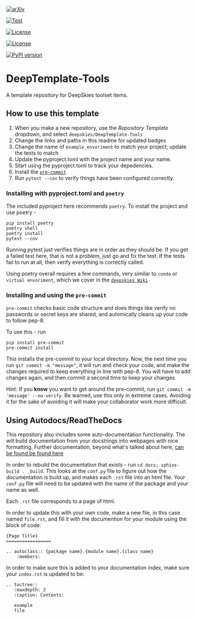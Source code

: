 

<!---Replace this with your actual paper if you have one! -->
[![arXiv](https://img.shields.io/badge/arXiv-999.9999-b31b1b.svg)](https://arxiv.org/abs/999.9999)

<!--- Update these with your own repo's link -->

[![Test](https://github.com/deepskies/DeepTemplate-Tools/actions/workflows/deep-test.yml/badge.svg)](https://github.com/deepskies/DeepTemplate-Tools/actions/workflows/deep-test.yml)

<!--- Select your actual license  -->
[![License](https://img.shields.io/badge/License-MIT-yellow.svg)](https://opensource.org/licenses/MIT)

[![License](https://img.shields.io/badge/License-Apache_2.0-blue.svg)](https://opensource.org/licenses/Apache-2.0)

<!--- Insert the correct PyPi package. DeepBench PyPi link being used as an example. -->
[![PyPI version](https://badge.fury.io/py/deepbench.svg)](https://badge.fury.io/py/deepbench)

# DeepTemplate-Tools
A template repository for DeepSkies toolset items.

## How to use this template
1. When you make a new repository, use the *Repository Template* dropdown, and select `deepskies/DeepTemplate-Tools`
2. Change the links and paths in this readme for updated badges
3. Change the name of `example_envoriment` to match your project; update the tests to match
4. Update the pyproject.toml with the project name and your name.
5. Start using the pyproject.toml to track your depedencies.
6. Install the [`pre-commit`](/workspaces/DeepTemplate-Tools/.pre-commit-config.yaml)
7. Run `pytest --cov` to verify things have been configured correctly.


### Installing with pyproject.toml and `poetry`

The included pyproject here recommends `poetry`.
To install the project and use poetry -

```
pip install poetry
poetry shell
poetry install
pytest --cov
```

Running pytest just verifies things are in order as they should be.
If you get a failed test here, that is not a problem, just go and fix the test. If the tests fail to run at all, then verify everything is correctly called.

Using poetry overall requires a few commands, very similar to `conda` or `virtual envoriment`, which we cover in the [`deepskies Wiki`](https://github.com/deepskies/DeepWiki/wiki/Basics-of-Virtual-Environments#poetry)

### Installing and using the `pre-commit`

`pre-commit` checks basic code structure and does things like verify no passwords or secret keys are shared, and automically cleans up your code to follow pep-8.

To use this - run

```
pip install pre-commit
pre-commit install
```

This installs the pre-commit to your local directory. Now, the next time you run `git commit -m "message"`, it will run and check your code, and make the changes required to keep everything in line with pep-8. You will have to add changes again, and then commit a second time to keep your changes.

Hint: If you **know** you want to get around the pre-commit, run `git commit -m 'message' --no-verify`. Be warned, use this only in extreme cases. Avoiding it for the sake of avoiding it will make your collaborator work more difficult.


## Using Autodocs/ReadTheDocs 

This repository also includes some auto-documentation functionality. 
The will build documentation from your docstrings into webpages with nice formatting. 
Further documentation, beyond what's talked about here, [can be found be found here](https://www.sphinx-doc.org/en/master/index.html)

In order to rebuild the documentation that exists - run `cd docs; sphinx-build . _build`. 
This looks at the `conf.py` file to figure out how the documentation is build up, and makes each `.rst` file into an html file. Your `conf.py` file will need to be updated with the name of the package and your name as well. 

Each `.rst` file corresponds to a page of html. 

In order to update this with your own code, make a new file, in this case named `file.rst`, and fill it with the documention for your module using the block of code: 

```
{Page Title} 
=================

.. autoclass:: {package name}.{module name}.{class name}
    :members:
```

In order to make sure this is added to your documentation index, make sure your `index.rst` is updated to be: 

```
.. toctree::
   :maxdepth: 2
   :caption: Contents:
   
   example
   file

```